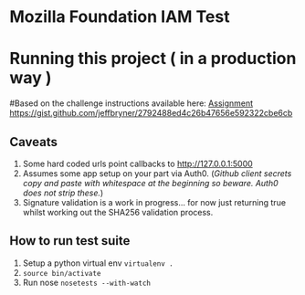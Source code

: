 # Mozilla Foundation IAM Test
# Running this project ( in a production way )

#Based on the challenge instructions available here:
[Assignment]('https://gist.github.com/jeffbryner/2792488ed4c26b47656e592322cbe6cb') https://gist.github.com/jeffbryner/2792488ed4c26b47656e592322cbe6cb

## Caveats

1. Some hard coded urls point callbacks to http://127.0.0.1:5000
2. Assumes some app setup on your part via Auth0. (_Github client secrets copy and paste with whitespace at the beginning so beware.  Auth0 does not strip these._)
3. Signature validation is a work in progress... for now just returning true whilst working out the SHA256 validation process.

## How to run test suite

1. Setup a python virtual env `virtualenv .`
2. `source bin/activate`
3. Run nose `nosetests --with-watch`

